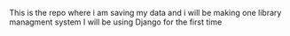 This is the repo where i am saving my data and i will be making one library managment system
I will be using Django for the first time 
